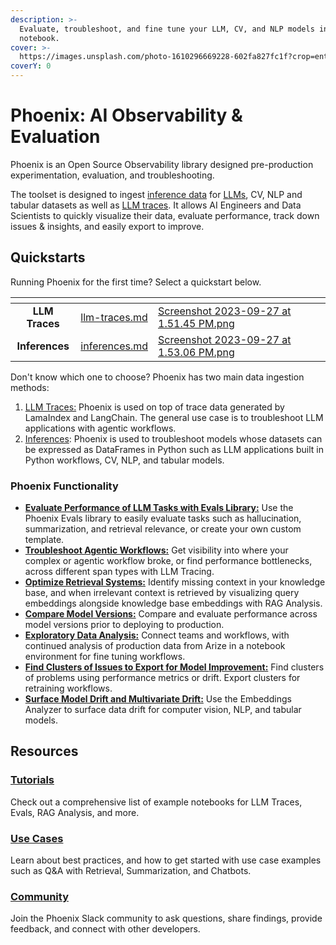 ```yaml
---
description: >-
  Evaluate, troubleshoot, and fine tune your LLM, CV, and NLP models in a
  notebook.
cover: >-
  https://images.unsplash.com/photo-1610296669228-602fa827fc1f?crop=entropy&cs=tinysrgb&fm=jpg&ixid=MnwxOTcwMjR8MHwxfHNlYXJjaHw1fHxzcGFjZXxlbnwwfHx8fDE2NzkwOTMzODc&ixlib=rb-4.0.3&q=80
coverY: 0
---
```


# Phoenix: AI Observability & Evaluation

Phoenix is an Open Source Observability library designed pre-production experimentation, evaluation, and troubleshooting.&#x20;

The toolset is designed to ingest [inference data](quickstart/inferences.md) for [LLMs](concepts/llm-observability.md), CV, NLP and tabular datasets as well as [LLM traces](quickstart/llm-traces.md). It allows AI Engineers and Data Scientists to quickly visualize their data, evaluate performance, track down issues & insights, and easily export to improve.&#x20;

## Quickstarts

Running Phoenix for the first time? Select a quickstart below.&#x20;

<table data-card-size="large" data-view="cards"><thead><tr><th align="center"></th><th data-hidden data-card-target data-type="content-ref"></th><th data-hidden data-card-cover data-type="files"></th></tr></thead><tbody><tr><td align="center"><strong>LLM Traces</strong></td><td><a href="quickstart/llm-traces.md">llm-traces.md</a></td><td><a href=".gitbook/assets/Screenshot 2023-09-27 at 1.51.45 PM.png">Screenshot 2023-09-27 at 1.51.45 PM.png</a></td></tr><tr><td align="center"><strong>Inferences</strong></td><td><a href="quickstart/inferences.md">inferences.md</a></td><td><a href=".gitbook/assets/Screenshot 2023-09-27 at 1.53.06 PM.png">Screenshot 2023-09-27 at 1.53.06 PM.png</a></td></tr></tbody></table>

Don't know which one to choose? Phoenix has two main data ingestion methods:

1. [LLM Traces:](quickstart/llm-traces.md) Phoenix is used on top of trace data generated by LamaIndex and LangChain. The general use case is to troubleshoot LLM applications with agentic workflows.&#x20;
2. [Inferences](quickstart/inferences.md): Phoenix is used to troubleshoot models whose datasets can be expressed as DataFrames in Python such as LLM applications built in Python workflows, CV, NLP, and tabular models.

### **Phoenix Functionality**&#x20;

* [**Evaluate Performance of LLM Tasks with Evals Library:**](concepts/llm-evals.md) Use the Phoenix Evals library to easily evaluate tasks such as hallucination, summarization, and retrieval relevance, or create your own custom template.
* [**Troubleshoot Agentic Workflows:**](concepts/llm-traces.md) Get visibility into where your complex or agentic workflow broke, or find performance bottlenecks, across different span types with LLM Tracing.
* [**Optimize Retrieval Systems:**](use-cases/troubleshooting-llm-retrieval-with-vector-stores.md) Identify missing context in your knowledge base, and when irrelevant context is retrieved by visualizing query embeddings alongside knowledge base embeddings with RAG Analysis.
* [**Compare Model Versions:**](https://docs.arize.com/phoenix/concepts/phoenix-basics/phoenix-basics#how-many-datasets-do-i-need) Compare and evaluate performance across model versions prior to deploying to production.
* [**Exploratory Data Analysis:**](integrations/bring-production-data-to-notebook-for-eda-or-retraining.md) Connect teams and workflows, with continued analysis of production data from Arize in a notebook environment for fine tuning workflows.
* [**Find Clusters of Issues to Export for Model Improvement:**](how-to/export-your-data.md) Find clusters of problems using performance metrics or drift. Export clusters for retraining workflows.
* [**Surface Model Drift and Multivariate Drift:**](https://docs.arize.com/phoenix/concepts/phoenix-basics/phoenix-basics#embedding-drift-over-time) Use the Embeddings Analyzer to surface data drift for computer vision, NLP, and tabular models.&#x20;

## Resources

### [Tutorials](notebooks.md)

Check out a comprehensive list of example notebooks for LLM Traces, Evals, RAG Analysis, and more. &#x20;

### [Use Cases](broken-reference)

Learn about best practices, and how to get started with use case examples such as Q\&A with Retrieval, Summarization, and Chatbots.&#x20;

### [Community](https://join.slack.com/t/arize-ai/shared\_invite/zt-1ppbtg5dd-1CYmQO4dWF4zvXFiONTjMg)

Join the Phoenix Slack community to ask questions, share findings, provide feedback, and connect with other developers.&#x20;

